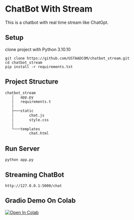 # ChatBot With Stream
This is a chatbot with real time stream like ChatGpt.

## Setup
  
  clone project with Python 3.10.10
  ```code
  git clone https://github.com/USTAADCOM/chatbot_stream.git
  cd chatbot_stream
  pip install -r requirements.txt
  ```
## Project Structure

```bash
chatbot_stream
   │   app.py
   │   requirements.t
   │
   ├───static
   │       chat.js
   │       style.css
   │
   └───templates
           chat.html
```

## Run Server  
```code
python app.py
```

## Streaming ChatBot 
```code
http://127.0.0.1:5000/chat
```
## Gradio Demo On Colab

[![Open In Colab](https://colab.research.google.com/assets/colab-badge.svg)](https://github.com/USTAADCOM/chatbot_stream/blob/main/ChatBot_Streaming.ipynb)

